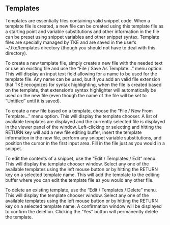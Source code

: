 ## Templates

Templates are essentially files containing valid snippet code. When a template file is created, a new
file can be created using this template file as a starting point and variable substitutions and other
information in the file can be preset using snippet variables and other snippet syntax. Template
files are specially managed by TKE and are saved in the user’s \~/.tke/templates directory (though you should not have to deal with this directory).

To create a new template file, simply create a new file with the needed text or use an existing file
and use the “File / Save As Template…” menu option. This will display an input text field allowing
for a name to be used for the template file. Any name can be used, but if you add an valid file extension that TKE recognizes for syntax highlighting, when the file is created based on the template, that extension’s syntax highlighter will automatically be used on the new file (even though the name of the file will be set to “Untitled” until it is saved).

To create a new file based on a template, choose the “File / New From Template…” menu option. This will display the template chooser. A list of available templates are displayed and the currently
selected file is displayed in the viewer panel of the window. Left-clicking or selecting and hitting
the RETURN key will add a new file editing buffer, insert the template information in the new file,
perform any snippet variable substitutions, and position the cursor in the first input area. Fill in
the file just as you would in a snippet.

To edit the contents of a snippet, use the “Edit / Templates / Edit” menu. This will display the
template chooser window. Select any one of the available templates using the left mouse button or by hitting the RETURN key on a selected template name. This will add the template to the editing buffer where you can edit the template file as you would any other file.

To delete an existing template, use the “Edit / Templates / Delete” menu. This will display the template chooser window. Select any one of the available templates using the left mouse button or by hitting the RETURN key on a selected template name. A confirmation window will be displayed to confirm the deletion. Clicking the “Yes” button will permanently delete the template.
